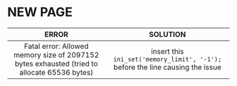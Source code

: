 # NEW PAGE

| ERROR |  SOLUTION |
| :-: | :-: |
| Fatal error: Allowed memory size of 2097152 bytes exhausted (tried to allocate 65536 bytes) | insert this `ini_set('memory_limit', '-1');` before the line causing the issue  |
